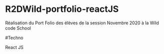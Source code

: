 # R2DWild-portfolio-reactJS

Réalisation du Port Folio des élèves de la session Novembre 2020 à la Wild code School 

#Techno

React JS 
